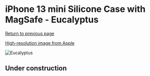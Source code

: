 # iPhone 13 mini Silicone Case with MagSafe - Eucalyptus

[Return to previous page](/iphone_13)

[High-resolution image from Apple](https://store.storeimages.cdn-apple.com/8756/as-images.apple.com/is/MN633?wid=4500&hei=4500&fmt=png)

<div style="width: 500px"><img src="/everyphone/MN633.png" alt="Eucalyptus"></div>

## Under construction
